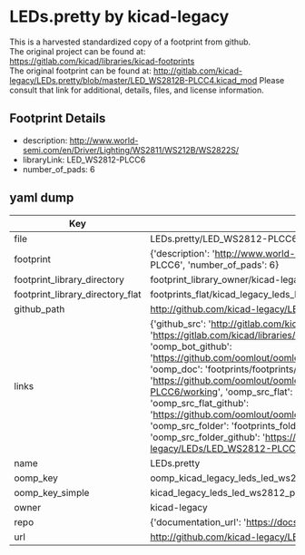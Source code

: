 # LEDs.pretty by kicad-legacy  
This is a harvested standardized copy of a footprint from github.  
The original project can be found at:  
https://gitlab.com/kicad/libraries/kicad-footprints  
The original footprint can be found at:
http://gitlab.com/kicad-legacy/LEDs.pretty/blob/master/LED_WS2812B-PLCC4.kicad_mod
Please consult that link for additional, details, files, and license information.  
## Footprint Details
* description: http://www.world-semi.com/en/Driver/Lighting/WS2811/WS212B/WS2822S/  
* libraryLink: LED_WS2812-PLCC6  
* number_of_pads: 6  
## yaml dump  
| Key | Value |  
| --- | --- |  
| file | LEDs.pretty/LED_WS2812-PLCC6.kicad_mod |  
| footprint | {'description': 'http://www.world-semi.com/en/Driver/Lighting/WS2811/WS212B/WS2822S/', 'libraryLink': 'LED_WS2812-PLCC6', 'number_of_pads': 6} |  
| footprint_library_directory | footprint_library_owner/kicad-legacy_LEDs.pretty |  
| footprint_library_directory_flat | footprints_flat/kicad_legacy_leds_led_ws2812_plcc6/working |  
| github_path | http://github.com/kicad-legacy/LEDs.pretty/blob/master/LED_WS2812-PLCC6.kicad_mod |  
| links | {'github_src': 'http://gitlab.com/kicad-legacy/LEDs.pretty/blob/master/LED_WS2812B-PLCC4.kicad_mod', 'github_src_repo': 'https://gitlab.com/kicad/libraries/kicad-footprints', 'oomp_bot': 'footprints/kicad_legacy_leds_led_ws2812_plcc6/working', 'oomp_bot_github': 'https://github.com/oomlout/oomlout_oomp_footprint_bot/tree/main/footprints/kicad_legacy_leds_led_ws2812_plcc6/working', 'oomp_doc': 'footprints/footprints/kicad-legacy/LEDs/LED_WS2812-PLCC6/working/', 'oomp_doc_github': 'https://github.com/oomlout/oomlout_oomp_footprint_doc/tree/main/footprints/footprints/kicad-legacy/LEDs/LED_WS2812-PLCC6/working', 'oomp_src_flat': 'footprints_flat/footprints_flat/kicad_legacy_leds_led_ws2812_plcc6/working', 'oomp_src_flat_github': 'https://github.com/oomlout/oomlout_oomp_footprint_src/tree/main/footprints_flat/kicad_legacy_leds_led_ws2812_plcc6/working', 'oomp_src_folder': 'footprints_folder/footprints_folder/kicad-legacy/LEDs/LED_WS2812-PLCC6/working', 'oomp_src_folder_github': 'https://github.com/oomlout/oomlout_oomp_footprint_src/tree/main/footprints_folder/kicad-legacy/LEDs/LED_WS2812-PLCC6/working'} |  
| name | LEDs.pretty |  
| oomp_key | oomp_kicad_legacy_leds_led_ws2812_plcc6 |  
| oomp_key_simple | kicad_legacy_leds_led_ws2812_plcc6 |  
| owner | kicad-legacy |  
| repo | {'documentation_url': 'https://docs.github.com/rest/repos/repos#get-a-repository', 'message': 'Not Found'} |  
| url | http://github.com/kicad-legacy/LEDs.pretty |  


